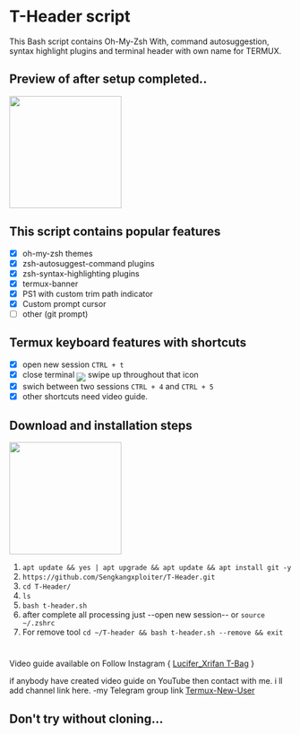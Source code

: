 # T-Header script
This Bash script contains Oh-My-Zsh With, command autosuggestion, syntax highlight plugins and terminal header with own name for TERMUX. 
## Preview of after setup completed..
<img src="https://ibb.co.com/K2L2ZmM" width="200" hight="220">

## This script contains popular features

- [x] oh-my-zsh themes
- [x] zsh-autosuggest-command plugins
- [x] zsh-syntax-highlighting plugins
- [x] termux-banner
- [x] PS1 with custom trim path indicator
- [x] Custom prompt cursor
- [ ] other (git prompt)

## Termux keyboard features with shortcuts

- [x] open new session `CTRL + t`
- [x] close terminal <sub><sub><img src="https://raw.githubusercontent.com/google/material-design-icons/master/symbols/web/keyboard/materialsymbolsoutlined/keyboard_20px.svg"></sub></sub> swipe up throughout that icon
- [x] swich between two sessions `CTRL + 4` and `CTRL + 5`
- [x] other shortcuts need video guide.

## Download and installation steps
<img src="https://ibb.co.com/khXw121" width="200" hight="220">


1. `apt update && yes | apt upgrade && apt update && apt install git -y`
2. `https://github.com/Sengkangxploiter/T-Header.git`
3. `cd T-Header/`
4. `ls`
5. `bash t-header.sh`
6. after complete all processing just --open new session-- or `source ~/.zshrc`
7. For remove tool `cd ~/T-header && bash t-header.sh --remove && exit`
#
Video guide available on Follow Instagram { [Lucifer_Xrifan T-Bag](https://www.instagram.com/lucifer_xrifan) }

if anybody have created video guide on YouTube then contact with me. i ll add channel link here. -my Telegram group link [Termux-New-User](https://t.me/@Lucifer_Xrifan)
## Don't try without cloning...
